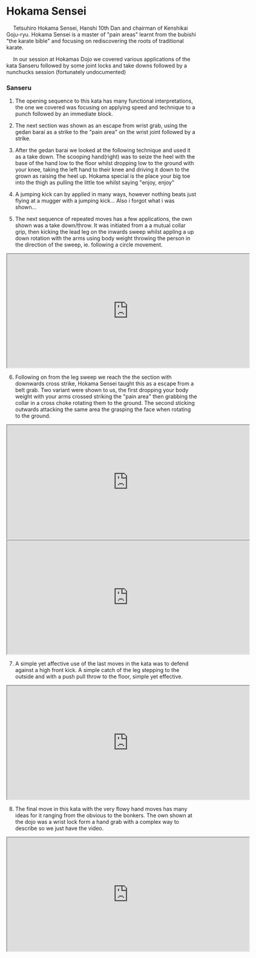 # Hokama Sensei

 &emsp; Tetsuhiro Hokama Sensei, Hanshi 10th Dan and chairman of Kenshikai Goju-ryu. Hokama Sensei is a master of "pain areas" learnt from the bubishi "the karate bible" and focusing on rediscovering the roots of traditional karate.

 &emsp; In our session at Hokamas Dojo we covered various applications of the kata Sanseru followed by some joint locks and take downs followed by a nunchucks session (fortunately undocumented) 

 ### Sanseru 

 1) The opening sequence to this kata has many functional interpretations, the one we covered was focusing on applying speed and technique to a punch followed by an immediate block.

 2) The next section was shown as an escape from wrist grab, using the gedan barai as a strike to the "pain area" on the wrist joint followed by a strike.   

 3) After the gedan barai we looked at the following technique and used it as a take down. The scooping hand(right) was to seize the heel with the base of the hand low to the floor whilst dropping low to the ground with your knee, taking the left hand to their knee and driving it down to the grown as raising the heel up. Hokama special is the place your big toe into the thigh as pulling the little toe whilst saying "enjoy, enjoy"

 4) A jumping kick can by applied in many ways, however nothing beats just flying at a mugger with a jumping kick... Also i forgot what i was shown...

 5) The next sequence of repeated moves has a few applications, the own shown was a take down/throw. It was initiated from a a mutual collar grip, then kicking the lead leg on the inwards sweep whilst appling a up down rotation with the arms using body weight throwing the person in the direction of the sweep, ie. following a circle movement.

 <iframe src="https://drive.google.com/file/d/1Go_o9RATRHnz5Z1WlHMDgfchKy5UnLsN/preview" width="640" height="300" allow="autoplay"></iframe>


 6) Following on from the leg sweep we reach the the section with downwards cross strike, Hokama Sensei taught this as a escape from a belt grab. Two variant were shown to us, the first dropping your body weight with your arms crossed striking the "pain area" then grabbing the collar in a cross choke rotating them to the ground. The second sticking outwards attacking the same area the grasping the face when rotating to the ground.

 <iframe src="https://drive.google.com/file/d/1gS8dItaolehLh9P5gUp0DSzc-CqR8zWw/preview" width="640" height="300" allow="autoplay"></iframe>
 <br>
 <iframe src="https://drive.google.com/file/d/1N2052bMysMe8084A0ojbrlUosTLFNhcR/preview" width="640" height="300" allow="autoplay"></iframe>

 7) A simple yet affective use of the last moves in the kata was to defend against a high front kick. A simple catch of the leg stepping to the outside and with a push pull throw to the floor, simple yet effective.

 <iframe src="https://drive.google.com/file/d/1fddyJD2d9XvH5LkrQdpRtmD3d7wltDPq/preview" width="640" height="300" allow="autoplay"></iframe>


 8) The final move in this kata with the very flowy hand moves has many ideas for it ranging from the obvious to the bonkers. The own shown at the dojo was a wrist lock form a hand grab with a complex way to describe so we just have the video. 

 <iframe src="https://drive.google.com/file/d/1B7Boid7WnsAgzcYCkkacWxvISlVk63OX/preview" width="640" height="300" allow="autoplay"></iframe>